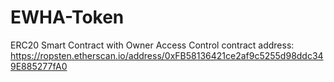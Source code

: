 # EWHA-Token

ERC20 Smart Contract with Owner Access Control
contract address: https://ropsten.etherscan.io/address/0xFB58136421ce2af9c5255d98ddc349E885277fA0
